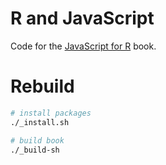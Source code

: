 # R and JavaScript

Code for the [JavaScript for R](https://javascript-for-r.com/) book.

# Rebuild

```bash
# install packages
./_install.sh

# build book
./_build-sh
```
